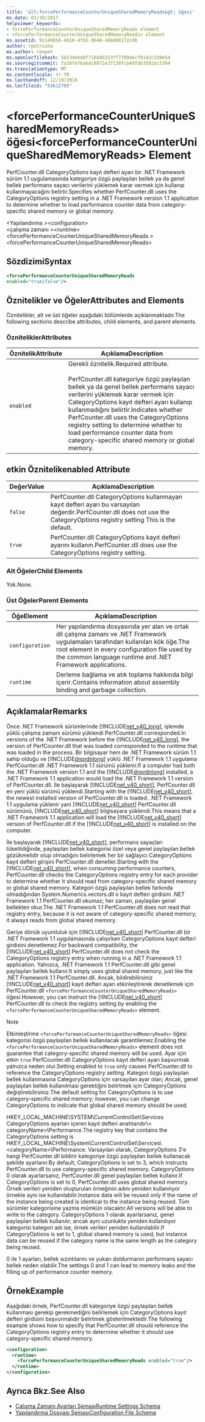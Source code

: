 ```yaml
---
title: '&lt;forcePerformanceCounterUniqueSharedMemoryReads&gt; öğesi'
ms.date: 03/30/2017
helpviewer_keywords:
- forcePerformanceCounterUniqueSharedMemoryReads element
- <forcePerformanceCounterUniqueSharedMemoryReads> element
ms.assetid: 91149858-4810-4f65-9b48-468488172c9b
author: rpetrusha
ms.author: ronpet
ms.openlocfilehash: 5b53debd8f71bddb353ff7709decf0142c339e5d
ms.sourcegitcommit: fa38fe76abdc8972e37138fcb4dfdb3502ac5394
ms.translationtype: MT
ms.contentlocale: tr-TR
ms.lasthandoff: 12/19/2018
ms.locfileid: "53612705"
---
```

# <a name="ltforceperformancecounteruniquesharedmemoryreadsgt-element"></a><span data-ttu-id="e527a-102">&lt;forcePerformanceCounterUniqueSharedMemoryReads&gt; öğesi</span><span class="sxs-lookup"><span data-stu-id="e527a-102">&lt;forcePerformanceCounterUniqueSharedMemoryReads&gt; Element</span></span>
<span data-ttu-id="e527a-103">PerfCounter.dll CategoryOptions kayıt defteri ayarı bir .NET Framework sürüm 1.1 uygulamasında kategoriye özgü paylaşılan bellek ya da genel bellek performans sayacı verilerini yüklemek karar vermek için kullanıp kullanmayacağını belirtir.</span><span class="sxs-lookup"><span data-stu-id="e527a-103">Specifies whether PerfCounter.dll uses the CategoryOptions registry setting in a .NET Framework version 1.1 application to determine whether to load performance counter data from category-specific shared memory or global memory.</span></span>  
  
 <span data-ttu-id="e527a-104">\<Yapılandırma ></span><span class="sxs-lookup"><span data-stu-id="e527a-104">\<configuration></span></span>  
<span data-ttu-id="e527a-105">\<çalışma zamanı ></span><span class="sxs-lookup"><span data-stu-id="e527a-105">\<runtime></span></span>  
<span data-ttu-id="e527a-106">\<forcePerformanceCounterUniqueSharedMemoryReads ></span><span class="sxs-lookup"><span data-stu-id="e527a-106">\<forcePerformanceCounterUniqueSharedMemoryReads></span></span>  
  
## <a name="syntax"></a><span data-ttu-id="e527a-107">Sözdizimi</span><span class="sxs-lookup"><span data-stu-id="e527a-107">Syntax</span></span>  
  
```xml  
<forcePerformanceCounterUniqueSharedMemoryReads   
enabled="true|false"/>  
```  
  
## <a name="attributes-and-elements"></a><span data-ttu-id="e527a-108">Öznitelikler ve Öğeler</span><span class="sxs-lookup"><span data-stu-id="e527a-108">Attributes and Elements</span></span>  
 <span data-ttu-id="e527a-109">Öznitelikler, alt ve üst öğeler aşağıdaki bölümlerde açıklanmaktadır.</span><span class="sxs-lookup"><span data-stu-id="e527a-109">The following sections describe attributes, child elements, and parent elements.</span></span>  
  
### <a name="attributes"></a><span data-ttu-id="e527a-110">Öznitelikler</span><span class="sxs-lookup"><span data-stu-id="e527a-110">Attributes</span></span>  
  
|<span data-ttu-id="e527a-111">Öznitelik</span><span class="sxs-lookup"><span data-stu-id="e527a-111">Attribute</span></span>|<span data-ttu-id="e527a-112">Açıklama</span><span class="sxs-lookup"><span data-stu-id="e527a-112">Description</span></span>|  
|---------------|-----------------|  
|`enabled`|<span data-ttu-id="e527a-113">Gerekli öznitelik.</span><span class="sxs-lookup"><span data-stu-id="e527a-113">Required attribute.</span></span><br /><br /> <span data-ttu-id="e527a-114">PerfCounter.dll kategoriye özgü paylaşılan bellek ya da genel bellek performans sayacı verilerini yüklemek karar vermek için CategoryOptions kayıt defteri ayarı kullanıp kullanmadığını belirtir.</span><span class="sxs-lookup"><span data-stu-id="e527a-114">Indicates whether PerfCounter.dll uses the CategoryOptions registry setting to determine whether to load performance counter data from category-specific shared memory or global memory.</span></span>|  
  
## <a name="enabled-attribute"></a><span data-ttu-id="e527a-115">etkin Öznitelik</span><span class="sxs-lookup"><span data-stu-id="e527a-115">enabled Attribute</span></span>  
  
|<span data-ttu-id="e527a-116">Değer</span><span class="sxs-lookup"><span data-stu-id="e527a-116">Value</span></span>|<span data-ttu-id="e527a-117">Açıklama</span><span class="sxs-lookup"><span data-stu-id="e527a-117">Description</span></span>|  
|-----------|-----------------|  
|`false`|<span data-ttu-id="e527a-118">PerfCounter.dll CategoryOptions kullanmayan kayıt defteri ayarı bu varsayılan değerdir.</span><span class="sxs-lookup"><span data-stu-id="e527a-118">PerfCounter.dll does not use the CategoryOptions registry setting This is the default.</span></span>|  
|`true`|<span data-ttu-id="e527a-119">PerfCounter.dll CategoryOptions kayıt defteri ayarını kullanın.</span><span class="sxs-lookup"><span data-stu-id="e527a-119">PerfCounter.dll does use the CategoryOptions registry setting.</span></span>|  
  
### <a name="child-elements"></a><span data-ttu-id="e527a-120">Alt Öğeler</span><span class="sxs-lookup"><span data-stu-id="e527a-120">Child Elements</span></span>  
 <span data-ttu-id="e527a-121">Yok.</span><span class="sxs-lookup"><span data-stu-id="e527a-121">None.</span></span>  
  
### <a name="parent-elements"></a><span data-ttu-id="e527a-122">Üst Öğeler</span><span class="sxs-lookup"><span data-stu-id="e527a-122">Parent Elements</span></span>  
  
|<span data-ttu-id="e527a-123">Öğe</span><span class="sxs-lookup"><span data-stu-id="e527a-123">Element</span></span>|<span data-ttu-id="e527a-124">Açıklama</span><span class="sxs-lookup"><span data-stu-id="e527a-124">Description</span></span>|  
|-------------|-----------------|  
|`configuration`|<span data-ttu-id="e527a-125">Her yapılandırma dosyasında yer alan ve ortak dil çalışma zamanı ve .NET Framework uygulamaları tarafından kullanılan kök öğe.</span><span class="sxs-lookup"><span data-stu-id="e527a-125">The root element in every configuration file used by the common language runtime and .NET Framework applications.</span></span>|  
|`runtime`|<span data-ttu-id="e527a-126">Derleme bağlama ve atık toplama hakkında bilgi içerir.</span><span class="sxs-lookup"><span data-stu-id="e527a-126">Contains information about assembly binding and garbage collection.</span></span>|  
  
## <a name="remarks"></a><span data-ttu-id="e527a-127">Açıklamalar</span><span class="sxs-lookup"><span data-stu-id="e527a-127">Remarks</span></span>  
 <span data-ttu-id="e527a-128">Önce .NET Framework sürümlerinde [!INCLUDE[net_v40_long](../../../../../includes/net-v40-long-md.md)], işlemde yüklü çalışma zamanı sürümü yüklendi PerfCounter.dll corresponded.</span><span class="sxs-lookup"><span data-stu-id="e527a-128">In versions of the .NET Framework before the [!INCLUDE[net_v40_long](../../../../../includes/net-v40-long-md.md)], the version of PerfCounter.dll that was loaded corresponded to the runtime that was loaded in the process.</span></span> <span data-ttu-id="e527a-129">Bir bilgisayar hem de .NET Framework sürüm 1.1 sahip olduğu ve [!INCLUDE[dnprdnlong](../../../../../includes/dnprdnlong-md.md)] yüklü .NET Framework 1.1 uygulama PerfCounter.dll .NET Framework 1.1 sürümü yüklenir.</span><span class="sxs-lookup"><span data-stu-id="e527a-129">If a computer had both the .NET Framework version 1.1 and the [!INCLUDE[dnprdnlong](../../../../../includes/dnprdnlong-md.md)] installed, a .NET Framework 1.1 application would load the .NET Framework 1.1 version of PerfCounter.dll.</span></span> <span data-ttu-id="e527a-130">İle başlayarak [!INCLUDE[net_v40_short](../../../../../includes/net-v40-short-md.md)], PerfCounter.dll en yeni yüklü sürümü yüklendi.</span><span class="sxs-lookup"><span data-stu-id="e527a-130">Starting with the [!INCLUDE[net_v40_short](../../../../../includes/net-v40-short-md.md)], the newest installed version of PerfCounter.dll is loaded.</span></span> <span data-ttu-id="e527a-131">.NET Framework 1.1 uygulama yüklenir yani [!INCLUDE[net_v40_short](../../../../../includes/net-v40-short-md.md)] PerfCounter.dll sürümünü, [!INCLUDE[net_v40_short](../../../../../includes/net-v40-short-md.md)] bilgisayara yüklendi.</span><span class="sxs-lookup"><span data-stu-id="e527a-131">This means that a .NET Framework 1.1 application will load the [!INCLUDE[net_v40_short](../../../../../includes/net-v40-short-md.md)] version of PerfCounter.dll if the [!INCLUDE[net_v40_short](../../../../../includes/net-v40-short-md.md)] is installed on the computer.</span></span>  
  
 <span data-ttu-id="e527a-132">İle başlayarak [!INCLUDE[net_v40_short](../../../../../includes/net-v40-short-md.md)], performans sayaçları tüketildiğinde, paylaşılan bellek kategorisi özel veya genel paylaşılan bellek gözükmelidir olup olmadığını belirlemek her bir sağlayıcı CategoryOptions kayıt defteri girişini PerfCounter.dll denetler.</span><span class="sxs-lookup"><span data-stu-id="e527a-132">Starting with the [!INCLUDE[net_v40_short](../../../../../includes/net-v40-short-md.md)], when consuming performance counters, PerfCounter.dll checks the CategoryOptions registry entry for each provider to determine whether it should read from category-specific shared memory or global shared memory.</span></span> <span data-ttu-id="e527a-133">Kategori özgü paylaşılan bellek farkında olmadığından System.Numerics.vectors.dll o kayıt defteri girdisini .NET Framework 1.1 PerfCounter.dll okumaz; her zaman, paylaşılan genel bellekten okur.</span><span class="sxs-lookup"><span data-stu-id="e527a-133">The .NET Framework 1.1 PerfCounter.dll does not read that registry entry, because it is not aware of category-specific shared memory; it always reads from global shared memory.</span></span>  
  
 <span data-ttu-id="e527a-134">Geriye dönük uyumluluk için [!INCLUDE[net_v40_short](../../../../../includes/net-v40-short-md.md)] PerfCounter.dll bir .NET Framework 1.1 uygulamasında çalışırken CategoryOptions kayıt defteri girdisini denetlemez.</span><span class="sxs-lookup"><span data-stu-id="e527a-134">For backward compatibility, the [!INCLUDE[net_v40_short](../../../../../includes/net-v40-short-md.md)] PerfCounter.dll does not check the CategoryOptions registry entry when running in a .NET Framework 1.1 application.</span></span> <span data-ttu-id="e527a-135">Yalnızca, .NET Framework 1.1 PerfCounter.dll gibi genel paylaşılan bellek kullanır.</span><span class="sxs-lookup"><span data-stu-id="e527a-135">It simply uses global shared memory, just like the .NET Framework 1.1 PerfCounter.dll.</span></span> <span data-ttu-id="e527a-136">Ancak, bildirebilirsiniz [!INCLUDE[net_v40_short](../../../../../includes/net-v40-short-md.md)] kayıt defteri ayarı etkinleştirerek denetlemek için PerfCounter.dll `<forcePerformanceCounterUniqueSharedMemoryReads>` öğesi.</span><span class="sxs-lookup"><span data-stu-id="e527a-136">However, you can instruct the [!INCLUDE[net_v40_short](../../../../../includes/net-v40-short-md.md)] PerfCounter.dll to check the registry setting by enabling the `<forcePerformanceCounterUniqueSharedMemoryReads>` element.</span></span>  
  
> [!NOTE]
>  <span data-ttu-id="e527a-137">Etkinleştirme `<forcePerformanceCounterUniqueSharedMemoryReads>` öğesi kategorisi özgü paylaşılan bellek kullanılacak garantilemez.</span><span class="sxs-lookup"><span data-stu-id="e527a-137">Enabling the `<forcePerformanceCounterUniqueSharedMemoryReads>` element does not guarantee that category-specific shared memory will be used.</span></span> <span data-ttu-id="e527a-138">Ayar için etkin `true` PerfCounter.dll CategoryOptions kayıt defteri ayarı başvurmak yalnızca neden olur.</span><span class="sxs-lookup"><span data-stu-id="e527a-138">Setting enabled to `true` only causes PerfCounter.dll to reference the CategoryOptions registry setting.</span></span> <span data-ttu-id="e527a-139">Kategori özgü paylaşılan bellek kullanmasına CategoryOptions için varsayılan ayar olan; Ancak, genel paylaşılan bellek kullanılması gerektiğini belirtmek için CategoryOptions değiştirebilirsiniz.</span><span class="sxs-lookup"><span data-stu-id="e527a-139">The default setting for CategoryOptions is to use category-specific shared memory; however, you can change CategoryOptions to indicate that global shared memory should be used.</span></span>  
  
 <span data-ttu-id="e527a-140">HKEY_LOCAL_MACHINE\SYSTEM\CurrentControlSet\Services CategoryOptions ayarları içeren kayıt defteri anahtarıdır\\< categoryName\>\Performance.</span><span class="sxs-lookup"><span data-stu-id="e527a-140">The registry key that contains the CategoryOptions setting is HKEY_LOCAL_MACHINE\System\CurrentControlSet\Services\\<categoryName\>\Performance.</span></span> <span data-ttu-id="e527a-141">Varsayılan olarak, CategoryOptions 3'e hangi PerfCounter.dll bildirir kategoriye özgü paylaşılan bellek kullanacak şekilde ayarlanır.</span><span class="sxs-lookup"><span data-stu-id="e527a-141">By default, CategoryOptions is set to 3, which instructs PerfCounter.dll to use category-specific shared memory.</span></span> <span data-ttu-id="e527a-142">CategoryOptions 0 olarak ayarlarsanız, PerfCounter.dll genel paylaşılan bellek kullanır.</span><span class="sxs-lookup"><span data-stu-id="e527a-142">If CategoryOptions is set to 0, PerfCounter.dll uses global shared memory.</span></span> <span data-ttu-id="e527a-143">Örnek verileri yeniden oluşturulan örneğinin adını yeniden kullanılıyor örnekle aynı ise kullanılabilir.</span><span class="sxs-lookup"><span data-stu-id="e527a-143">Instance data will be reused only if the name of the instance being created is identical to the instance being reused.</span></span> <span data-ttu-id="e527a-144">Tüm sürümler kategorisine yazma mümkün olacaktır.</span><span class="sxs-lookup"><span data-stu-id="e527a-144">All versions will be able to write to the category.</span></span> <span data-ttu-id="e527a-145">CategoryOptions 1 olarak ayarlarsanız, genel paylaşılan bellek kullanılır, ancak aynı uzunlukta yeniden kullanılıyor kategorisi kategori adı ise, örnek verileri yeniden kullanılabilir.</span><span class="sxs-lookup"><span data-stu-id="e527a-145">If CategoryOptions is set to 1, global shared memory is used, but instance data can be reused if the category name is the same length as the category being reused.</span></span>  
  
 <span data-ttu-id="e527a-146">0 ile 1 ayarları, bellek sızıntılarını ve yukarı doldurmanın performans sayacı bellek neden olabilir.</span><span class="sxs-lookup"><span data-stu-id="e527a-146">The settings 0 and 1 can lead to memory leaks and the filling up of performance counter memory.</span></span>  
  
## <a name="example"></a><span data-ttu-id="e527a-147">Örnek</span><span class="sxs-lookup"><span data-stu-id="e527a-147">Example</span></span>  
 <span data-ttu-id="e527a-148">Aşağıdaki örnek, PerfCounter.dll kategoriye özgü paylaşılan bellek kullanması gerekip gerekmediğini belirlemek için CategoryOptions kayıt defteri girdisini başvurmalıdır belirtmek gösterilmektedir.</span><span class="sxs-lookup"><span data-stu-id="e527a-148">The following example shows how to specify that PerfCounter.dll should reference the CategoryOptions registry entry to determine whether it should use category-specific shared memory.</span></span>  
  
```xml  
<configuration>  
  <runtime>  
    <forcePerformanceCounterUniqueSharedMemoryReads enabled="true"/>  
  </runtime>  
</configuration>  
```  
  
## <a name="see-also"></a><span data-ttu-id="e527a-149">Ayrıca Bkz.</span><span class="sxs-lookup"><span data-stu-id="e527a-149">See Also</span></span>  
- [<span data-ttu-id="e527a-150">Çalışma Zamanı Ayarları Şeması</span><span class="sxs-lookup"><span data-stu-id="e527a-150">Runtime Settings Schema</span></span>](../../../../../docs/framework/configure-apps/file-schema/runtime/index.md)  
- [<span data-ttu-id="e527a-151">Yapılandırma Dosyası Şeması</span><span class="sxs-lookup"><span data-stu-id="e527a-151">Configuration File Schema</span></span>](../../../../../docs/framework/configure-apps/file-schema/index.md)
